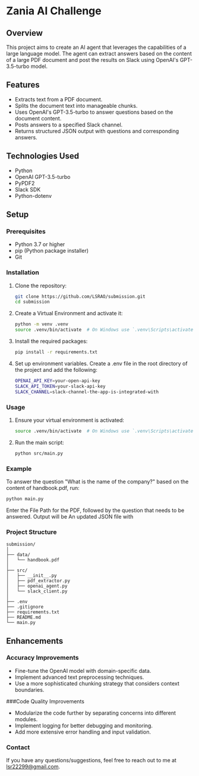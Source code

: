 # Zania AI Challenge

## Overview
This project aims to create an AI agent that leverages the capabilities of a large language model. The agent can extract answers based on the content of a large PDF document and post the results on Slack using OpenAI's GPT-3.5-turbo model.

## Features
- Extracts text from a PDF document.
- Splits the document text into manageable chunks.
- Uses OpenAI's GPT-3.5-turbo to answer questions based on the document content.
- Posts answers to a specified Slack channel.
- Returns structured JSON output with questions and corresponding answers.

## Technologies Used
- Python
- OpenAI GPT-3.5-turbo
- PyPDF2
- Slack SDK
- Python-dotenv

## Setup

### Prerequisites
- Python 3.7 or higher
- pip (Python package installer)
- Git

### Installation

1. Clone the repository:
   ```sh
   git clone https://github.com/LSRAO/submission.git
   cd submission
   ```
2. Create a Virtual Environment and activate it:
   ```sh
   python -m venv .venv
   source .venv/bin/activate  # On Windows use `.venv\Scripts\activate`
   ```
3. Install the required packages:
   ```sh
   pip install -r requirements.txt
   ```
4. Set up environment variables.
   Create a .env file in the root directory of the project and add the following:
   ```sh
   OPENAI_API_KEY=your-open-api-key
   SLACK_API_TOKEN=your-slack-api-key
   SLACK_CHANNEL=slack-channel-the-app-is-integrated-with
   ```
   
### Usage

1. Ensure your virtual environment is activated:
   ```sh
   source .venv/bin/activate  # On Windows use `.venv\Scripts\activate`
   ```
2. Run the main script:
   ```sh
   python src/main.py
   ```

### Example

To answer the question "What is the name of the company?" based on the content of handbook.pdf, run:

```sh
python main.py
```

Enter the File Path for the PDF, followed by the question that needs to be answered.
Output will be An updated JSON file with 

### Project Structure
```plaintext
submission/
│
├── data/
│   └── handbook.pdf
│
├── src/
│   ├── __init__.py
│   ├── pdf_extractor.py
│   ├── openai_agent.py
│   └── slack_client.py
│
├── .env
├── .gitignore
├── requirements.txt
├── README.md
└── main.py
```

## Enhancements

### Accuracy Improvements

* Fine-tune the OpenAI model with domain-specific data.
* Implement advanced text preprocessing techniques.
* Use a more sophisticated chunking strategy that considers context boundaries.
  
###Code Quality Improvements

* Modularize the code further by separating concerns into different modules.
* Implement logging for better debugging and monitoring.
* Add more extensive error handling and input validation.

### Contact

If you have any questions/suggestions, feel free to reach out to me at lsr22299@gmail.com.
